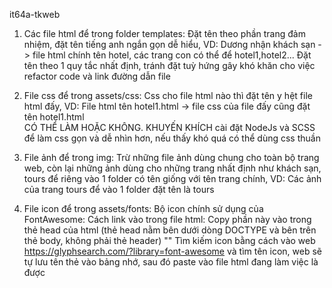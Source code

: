 it64a-tkweb

1. Các file html để trong folder templates:
  Đặt tên theo phần trang đảm nhiệm, đặt tên tiếng anh ngắn gọn dễ hiểu, VD: Dương nhận khách sạn -> file html chính tên hotel, các trang con có thể để hotel1,hotel2...
  Đặt tên theo 1 quy tắc nhất định, tránh đặt tuỳ hứng gây khó khăn cho việc refactor code và link đường dẫn file

2. File css để trong assets/css:
  Css cho file html nào thì đặt tên y hệt file html đấy, VD: File html tên hotel1.html -> file css của file đấy cũng đặt tên hotel1.html   
  CÓ THỂ LÀM HOẶC KHÔNG.
  KHUYẾN KHÍCH cài đặt NodeJs và SCSS để làm css gọn và dễ nhìn hơn, nếu thấy khó quá có thể dùng css thuần

3. File ảnh để trong img:
   Trừ những file ảnh dùng chung cho toàn bộ trang web, còn lại những ảnh dùng cho những trang nhất định như khách sạn, tours để riêng vào 1 folder có tên giống với tên trang chính, VD: Các ảnh của trang tours để vào 1     folder đặt tên là tours

4. File icon để trong assets/fonts:
  Bộ icon chính sử dụng của FontAwesome:
  Cách link vào trong file html:
  Copy phần này vào trong thẻ head của html (thẻ head nằm bên dưới dòng DOCTYPE và bên trên thẻ body, không phải thẻ header)
  "<link rel="stylesheet" href="https://cdnjs.cloudflare.com/ajax/libs/font-awesome/6.5.1/css/all.min.css" integrity="sha512-DTOQO9RWCH3ppGqcWaEA1BIZOC6xxalwEsw9c2QQeAIftl+Vegovlnee1c9QX4TctnWMn13TZye+giMm8e2LwA==" crossorigin="anonymous" referrerpolicy="no-referrer" />"
  Tìm kiếm icon bằng cách vào web https://glyphsearch.com/?library=font-awesome và tìm tên icon, web sẽ tự lưu tên thẻ <i></i> vào bảng nhớ, sau đó paste vào file html đang làm việc là được
